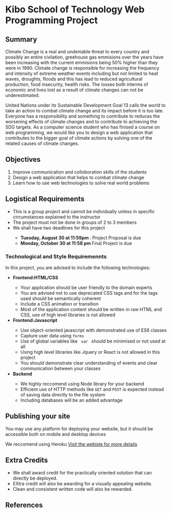 <h1> Kibo School of Technology Web Programming Project </h1>
<h2>Summary</h2>
Climate Change is a real and undeniable threat to every country and possibly an entire civilation, greehouse gas emmisions over the years have been increasing with the current emmisions being 50% higher than they were in 1990. Climate change is responsible for increasing the frequency and intensity of extreme weather events including but not limited to heat waves, droughts, floods and this has lead to reduced agricultural production, food insecurity, health risks. The losses both interms of economic and lives lost as a result of climate changes can not be underestimated.

<p>United Nations under its Sustainable Development Goal 13 calls the world to take an action to combat climate change and its impact before it is too late. 
Everyone has a responsibility and something to contribute to reduces the worsening effects of climate changes and to contribute to achieving the SDG targets.
As a computer science student who has finised a course on web programming, we would like you to design a web application that contributes to the bigger goal of climate actions by solving one of the related causes of climate changes.
</p>
<h2> Objectives </h2> 
<ol>
  <li>Improve communication and colloboration skills of the students </li>
  <li> Design a web application that helps to combat climate change </li>
  <li>Learn how to use web technologies to solve real world problems  </li>
  </ol>
<h2> Logistical Requirements </h2>
<ul>
  <li> This is a group project and cannot be individually unless in specific circumstances explained to the instructor </li>
  <li>The project must not be done in groups of 2 to 3 members</li>
  <li> We shall have two deadlines for this project </li>
  <ul>
    <li> <b> Tuesday, August 30 at 11:59pm  </b>: Project Proposal is due </li>
    <li> <b> Monday, October 30 at  11:58 pm </b> Final Project is due</li>
  </ul>
  
</ul>

<h3>Technological and Style Requiremennts </h3>
In this project, you are advised to include the following technologies:
<ul>
  <li> <b>Frontend:HTML/CSS   </b>  </li>
   <ul>
     <li> Your application should be user friendly to the domain experts </li>
     <li> You are advised not to use deprecated CSS tags and for the tags used should be semantically coherent </li>
      <li> Include a CSS animation or transition </li>
     <li> Most of the application content should be written in raw HTML and CSS, use of high level libraries is not allowed </li>
  </ul>
   <li> <b> Frontend:Javascript  </b>  </li>
   <ul>
     <li> Use object-oriented javascript with demonstrated use of ES6 classes  </li>
     <Li> Capture user data using <code>forms</code></li>
     <li> Use of global variables like <code> var </code>  should be minimised or not used at all</li>
     <li> Using high level libraries like Jquery or React is not allowed in this project</li>
      <li> You should demonstrate clear understanding of events and clear communication between your classes</li>
  </ul>
   <li> <b> Backend  </b>  </li>
   <ul>
     <li> We highly reccomend using Node library for your backend </li>
     <li> Efficient use of HTTP methods like <code>GET</code> and <code>POST</code> is expected instead of saving data directly to the file system </li>
       <li> Including  databases will be an added advantage </li>
  </ul>
</ul>



<h2>Publishing your site </h2>
<p> You may use any platform for deploying your website, but it should be accessible both on mobile and desktop devices </p>
<p> We reccomend using Heroku <a href = "https://www.heroku.com/">Visit the webiste for more details</a> </p>

<h2> Extra Credits  </h2>
<ul>
  <li>We shall award credit for the practically oriented solution that can directly be deployed. </li>
   <li>EXtra credit will also be awarding for a visually appealing website.</li>
   <li>Clean and consistent written code will also be rewarded.</li>
  
  </ul>
<h2>References</h2>



